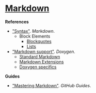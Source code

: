 # [Markdown](https://daringfireball.net/markdown/)

**References**

+ ["Syntax"](https://daringfireball.net/markdown/syntax). *Markdown*.
    + Block Elements
        + [Blockquotes](https://daringfireball.net/markdown/syntax#blockquote)
        + [Lists](https://daringfireball.net/markdown/syntax#list)
+ ["Markdown support"](http://doxygen.org/manual/markdown.html). *Doxygen*.
    + [Standard Markdown](http://doxygen.org/manual/markdown.html#markdown_std)
    + [Markdown Extensions](http://doxygen.org/manual/markdown.html#markdown_extra)
    + [Doxygen specifics](http://doxygen.org/manual/markdown.html#markdown_dox)

**Guides**

+ ["Mastering Markdown"](https://guides.github.com/features/mastering-markdown/). *GitHub Guides*.
